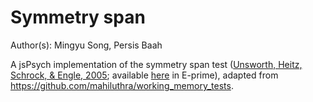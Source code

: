 # Symmetry span

Author(s): Mingyu Song, Persis Baah

A jsPsych implementation of the symmetry span test ([Unsworth, Heitz, Schrock, & Engle, 2005](https://englelab.gatech.edu/articles/2005/aospanpaper.pdf); available [here](https://englelab.gatech.edu/complexspantasks) in E-prime), adapted from https://github.com/mahiluthra/working_memory_tests.

